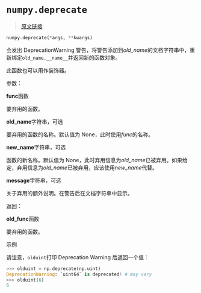 # `numpy.deprecate`

> [原文链接](https://numpy.org/doc/1.26/reference/generated/numpy.deprecate.html)

```py
numpy.deprecate(*args, **kwargs)
```

会发出 DeprecationWarning 警告，将警告添加到*old_name*的文档字符串中，重新绑定`old_name.__name__`并返回新的函数对象。

此函数也可以用作装饰器。

参数：

**func**函数

要弃用的函数。

**old_name**字符串，可选

要弃用的函数的名称。默认值为 None，此时使用*func*的名称。

**new_name**字符串，可选

函数的新名称。默认值为 None，此时弃用信息为*old_name*已被弃用。如果给定，弃用信息为*old_name*已被弃用，应该使用*new_name*代替。

**message**字符串，可选

关于弃用的额外说明。在警告后在文档字符串中显示。

返回：

**old_func**函数

要弃用的函数。

示例

请注意，`olduint`打印 Deprecation Warning 后返回一个值：

```py
>>> olduint = np.deprecate(np.uint)
DeprecationWarning: `uint64` is deprecated! # may vary
>>> olduint(6)
6 
```
